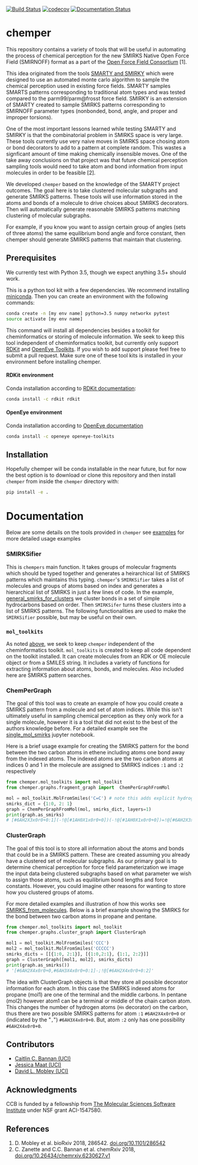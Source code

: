 [![Build Status](https://travis-ci.org/MobleyLab/chemper.svg?branch=master)](https://travis-ci.org/MobleyLab/chemper) [![codecov](https://codecov.io/gh/MobleyLab/chemper/branch/master/graph/badge.svg)](https://codecov.io/gh/MobleyLab/chemper) [![Documentation Status](https://readthedocs.org/projects/chemper/badge/?version=latest)](http://chemper.readthedocs.io/en/latest/?badge=latest)

# chemper

This repository contains a variety of tools that will be useful in automating the process
of chemical perception for the new SMIRKS Native Open Force Field (SMIRNOFF) format
as a part of the [Open Force Field Consortium](http://openforcefield.org) [1].

This idea originated from the tools [SMARTY and SMIRKY](https://github.com/openforcefield/smarty) which
were designed to use an automated monte carlo algorithm to sample the chemical perception used
in existing force fields. SMARTY samples SMARTS patterns corresponding to traditional atom types and was
tested compared to the parm99/parm@frosst force field. SMIRKY is an extension of SMARTY created to sample SMIRKS
patterns corresponding to SMIRNOFF parameter types (nonbonded, bond, angle, and proper and improper torsions).

One of the most important lessons learned while testing SMARTY and SMIRKY is that the combinatorial problem
in SMIRKS space is very large. These tools currently use very naive moves in SMIRKS space chosing atom or
bond decorators to add to a pattern at complete random. This wastes a signficant amount of time making
chemically insensible moves. One of the take away conclusions on that project was that future chemical perception
sampling tools would need to take atom and bond information from input molecules in order to be feasible [2].

We developed `chemper` based on the knowledge of the SMARTY project outcomes.
The goal here is to take clustered molecular subgraphs and generate SMIRKS patterns.
These tools will use information stored in the atoms and bonds of a molecule to drive
choices about SMIRKS decorators. Then will automatically generate reasonable SMIRKS patterns
matching clustering of molecular subgraphs.

For example, if you know you want to assign certain group of angles (sets of three atoms)
the same equilibrium bond angle and force constant,
then chemper should generate SMIRKS patterns that maintain that clustering.

## Prerequisites

We currently test with Python 3.5, though we expect anything 3.5+ should work.

This is a python tool kit with a few dependencies. We recommend installing
[miniconda](http://conda.pydata.org/miniconda.html). Then you can create an
environment with the following commands:

```bash
conda create -n [my env name] python=3.5 numpy networkx pytest
source activate [my env name]
```

This command will install all dependencies besides a toolkit for cheminformatics or storing of molecule
information. We seek to keep this tool independent of cheminformatics toolkit, but currently only support
[RDKit](http://www.rdkit.org/docs/index.html) and [OpenEye Toolkits](https://www.eyesopen.com/).
If you wish to add support please feel free to submit a pull request.
Make sure one of these tool kits is installed in your environment before installing chemper.

#### RDKit environment

Conda installation according to [RDKit documentation](http://www.rdkit.org/docs/Install.html):
```bash
conda install -c rdkit rdkit
```

#### OpenEye environment
Conda installation according to [OpenEye documentation](https://docs.eyesopen.com/toolkits/python/quickstart-python/linuxosx.html)
```bash
conda install -c openeye openeye-toolkits
```

## Installation

Hopefully chemper will be conda installable in the near future, but for now the best option
is to download or clone this repository and then install `chemper` from inside the `chemper` directory with:
```bash
pip install -e .
```

# Documentation

Below are some details on the tools provided in `chemper` see
[examples](https://github.com/MobleyLab/chemper/tree/master/examples) for more detailed usage examples

### SMIRKSifier

This is `chempers` main function.
It takes groups of molecular fragments which should be typed together and generates a heirarchical list
of SMIRKS patterns which maintains this typing.
`chemper`'s `SMIRKSifier` takes a list of molecules and groups of atoms based on index and generates
a hierarchical list of SMIRKS in just a few lines of code. 
In the example, [general_smirks_for_clusters](https://chemper.readthedocs.io/en/latest/examples/general_smirks_for_clusters.html)
we cluster bonds in a set of simple hydrocarbons based on order. Then `SMIRKSifer` turns these clusters into a list of SMIRKS patterns.
The following functionalities are used to make the `SMIRKSifier` possible, but may be useful on their own.

### `mol_toolkits`

As noted [above](#installation), we seek to keep `chemper` independent of the cheminformatics toolkit.
`mol_toolkits` is created to keep all code dependent on the toolkit installed. It can create molecules from
an RDK or OE molecule object or from a SMILES string. It includes a variety of functions for extracting information
about atoms, bonds, and molecules. Also included here are SMIRKS pattern searches.

### ChemPerGraph

The goal of this tool was to create an example of how you could create a SMIRKS pattern from a
molecule and set of atom indices.
While this isn't ultimately useful in sampling chemical perception as they
only work for a single molecule, however it is a tool that did not exist to the best of the authors knowledge before.
For a detailed example see the [single_mol_smirks](examples/using_fragment_graph/single_mol_smirks.ipynb)
jupyter notebook.

Here is a brief usage example for creating the SMIRKS pattern for the bond between the two carbon
atoms in ethene including atoms one bond away from the indexed atoms. The indexed atoms are the two carbon
atoms at indices 0 and 1 in the molecule are assigned to SMIRKS indices `:1` and `:2` respectively

```python
from chemper.mol_toolkits import mol_toolkit
from chemper.graphs.fragment_graph import  ChemPerGraphFromMol

mol = mol_toolkit.MolFromSmiles('C=C') # note this adds explicit hydrogens to your molecule
smirks_dict = {1:0, 2: 1}
graph = ChemPerGraphFromMol(mol, smirks_dict, layers=1)
print(graph.as_smirks)
# [#6AH2X3x0r0+0:1](-!@[#1AH0X1x0r0+0])(-!@[#1AH0X1x0r0+0])=!@[#6AH2X3x0r0+0:2](-!@[#1AH0X1x0r0+0])-!@[#1AH0X1x0r0+0]
```

### ClusterGraph

The goal of this tool is to store all information about the atoms and bonds that could be in a SMIRKS pattern.
These are created assuming you already have a clustered set of molecular subgraphs. As our primary goal is to
determine chemical perception for force field parameterization we image the input data being clustered subgraphs
based on what parameter we wish to assign those atoms, such as equilibrium
bond lengths and force constants. However, you could imagine other reasons for wanting to store how you clustered groups
of atoms.

For more detailed examples and illustration of how this works see [SMIRKS_from_molecules](examples/using_cluster_graph/SMIRKS_from_molecules.ipynb).
Below is a brief example showing the SMIRKS for the bond between two carbon atoms in propane and pentane.

```python
from chemper.mol_toolkits import mol_toolkit
from chemper.graphs.cluster_graph import ClusterGraph

mol1 = mol_toolkit.MolFromSmiles('CCC')
mol2 = mol_toolkit.MolFromSmiles('CCCCC')
smirks_dicts = [[{1:0, 2:1}], [{1:0,2:1}, {1:1, 2:2}]]
graph = ClusterGraph([mol1, mol2], smirks_dicts)
print(graph.as_smirks())
# '[#6AH2X4x0r0+0,#6AH3X4x0r0+0:1]-;!@[#6AH2X4x0r0+0:2]'
```

The idea with ClusterGraph objects is that they store all possible decorator information for each atom.
In this case the SMIRKS indexed atoms for propane (mol1) are one of the terminal and the middle carbons.
In pentane (mol2) however atom1 can be a terminal or middle of the chain carbon atom. This changes the number of
hydrogen atoms (`Hn` decorator) on the carbon, thus there are two possible SMIRKS patterns for atom `:1`
`#6AH2X4x0r0+0` or (indicated by the "`,`") `#6AH3X4x0r0+0`. But, atom `:2` only has one possibility `#6AH2X4x0r0+0`.

## Contributors

* [Caitlin C. Bannan (UCI)](https://github.com/bannanc)
* [Jessica Maat (UCI)](https://github.com/jmaat)
* [David L. Mobley (UCI)](https://github.com/davidlmobley)

## Acknowledgments

CCB is funded by a fellowship from [The Molecular Sciences Software Institute](http://molssi.org/) under NSF grant ACI-1547580.

## References

1. D. Mobley et al. bioRxiv 2018, 286542. [doi.org/10.1101/286542](http://doi.org/10.1101/286542)
2. C. Zanette and C.C. Bannan et al. chemRxiv 2018, [doi.org/10.26434/chemrxiv.6230627.v1](https://doi.org/10.26434/chemrxiv.6230627.v1)
